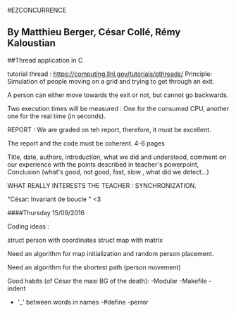 #EZCONCURRENCE

## By Matthieu Berger, César Collé, Rémy Kaloustian

##Thread application in C

tutorial thread : https://computing.llnl.gov/tutorials/pthreads/
Principle: Simulation of people moving on a grid and trying to get through an exit.

A person can either move towards the exit or not, but cannot go backwards.

Two execution times will be measured : One for the consumed CPU, another one for the real time (in seconds).



REPORT : We are graded on teh report, therefore, it must be excellent.

The report and the code must be coherent.
4-6 pages

Title, date, authors, introduction, what we did and understood, comment on our experience with the points described in teacher's powerpoint, Conclusion (what's good, not good, fast, slow , what did we detect...)


WHAT REALLY INTERESTS THE TEACHER : SYNCHRONIZATION.



"César: Invariant de boucle " <3


####Thursday 15/09/2016

Coding ideas : 

struct person with coordinates
struct map with matrix

Need an algorithm for map initialization and random person placement.

Need an algorithm for the shortest path (person movement)

Good habits (of César the maxi BG of the death):
-Modular
-Makefile
-indent
- '_' between words in names
-#define
-perror

